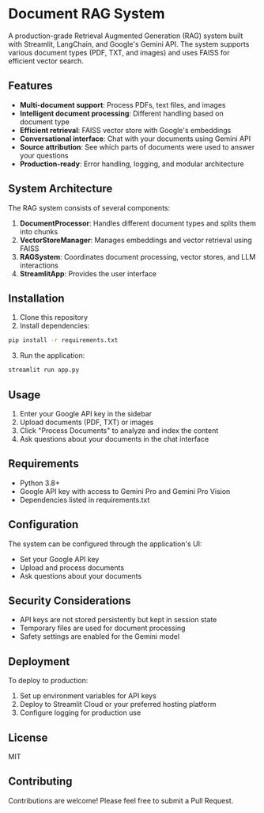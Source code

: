 # Document RAG System

A production-grade Retrieval Augmented Generation (RAG) system built with Streamlit, LangChain, and Google's Gemini API. The system supports various document types (PDF, TXT, and images) and uses FAISS for efficient vector search.

## Features

- **Multi-document support**: Process PDFs, text files, and images
- **Intelligent document processing**: Different handling based on document type
- **Efficient retrieval**: FAISS vector store with Google's embeddings
- **Conversational interface**: Chat with your documents using Gemini API
- **Source attribution**: See which parts of documents were used to answer your questions
- **Production-ready**: Error handling, logging, and modular architecture

## System Architecture

The RAG system consists of several components:

1. **DocumentProcessor**: Handles different document types and splits them into chunks
2. **VectorStoreManager**: Manages embeddings and vector retrieval using FAISS
3. **RAGSystem**: Coordinates document processing, vector stores, and LLM interactions
4. **StreamlitApp**: Provides the user interface

## Installation

1. Clone this repository
2. Install dependencies:

```bash
pip install -r requirements.txt
```

3. Run the application:

```bash
streamlit run app.py
```

## Usage

1. Enter your Google API key in the sidebar
2. Upload documents (PDF, TXT) or images
3. Click "Process Documents" to analyze and index the content
4. Ask questions about your documents in the chat interface

## Requirements

- Python 3.8+
- Google API key with access to Gemini Pro and Gemini Pro Vision
- Dependencies listed in requirements.txt

## Configuration

The system can be configured through the application's UI:
- Set your Google API key
- Upload and process documents
- Ask questions about your documents

## Security Considerations

- API keys are not stored persistently but kept in session state
- Temporary files are used for document processing
- Safety settings are enabled for the Gemini model

## Deployment

To deploy to production:

1. Set up environment variables for API keys
2. Deploy to Streamlit Cloud or your preferred hosting platform
3. Configure logging for production use

## License

MIT

## Contributing

Contributions are welcome! Please feel free to submit a Pull Request.